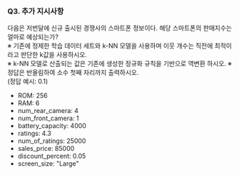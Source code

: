 ### Q3. 추가 지시사항
다음은 저번달에 신규 출시된 경쟁사의 스마트폰 정보이다. 해당 스마트폰의 판매지수는 얼마로 예상되는가?  
※ 기존에 정제한 학습 데이터 세트와 k-NN 모델을 사용하며 이웃 개수는 직전에 최적이라고 판단한 k값을 사용하시오.  
※ k-NN 모델로 산출되는 값은 기존에 생성한 정규화 규칙을 기반으로 역변환 하시오.
※ 정답은 반올림하여 소수 첫째 자리까지 출력하시오.  
(정답 예시: 0.1)
* ROM: 256
* RAM: 6
* num_rear_camera: 4
* num_front_camera: 1
* battery_capacity: 4000
* ratings: 4.3
* num_of_ratings: 25000
* sales_price: 85000
* discount_percent: 0.05
* screen_size: "Large"
